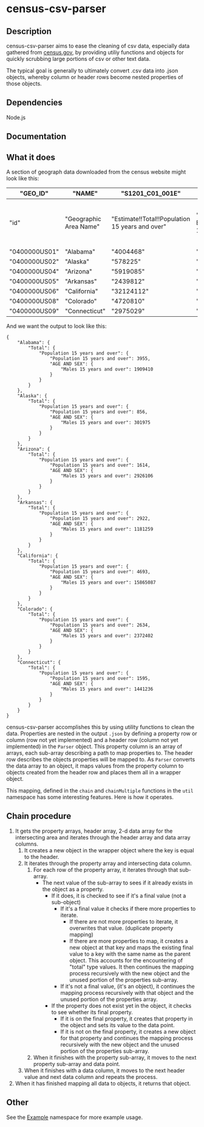 # census-csv-parser

## Description

census-csv-parser aims to ease the cleaning of csv data, especially data gathered from [census.gov](https://www.census.gov), by providing utiliy functions and objects for quickly scrubbing large portions of csv or other text data.

The typical goal is generally to ultimately convert .csv data into .json objects, whereby column or header rows become nested properties of those objects.

## Dependencies

Node.js

## Documentation



## What it does

A section of geograph data downloaded from the census website might look like this:

| "GEO_ID"      | "NAME"                 | "S1201_C01_001E"                                | "S1201_C01_001M"                                       | "S1201_C01_002E"                                                                      | "S1201_C01_002M"                                                                             |
|---------------|------------------------|-------------------------------------------------|--------------------------------------------------------|---------------------------------------------------------------------------------------|----------------------------------------------------------------------------------------------|
| "id"          | "Geographic Area Name" | "Estimate!!Total!!Population 15 years and over" | "Margin of Error!!Total!!Population 15 years and over" | "Estimate!!Total!!Population 15 years and over!!AGE AND SEX!!Males 15 years and over" | "Margin of Error!!Total!!Population 15 years and over!!AGE AND SEX!!Males 15 years and over" |
| "0400000US01" | "Alabama"              | "4004468"                                       | "3955"                                                 | "1909410"                                                                             | "4332"                                                                                       |
| "0400000US02" | "Alaska"               | "578225"                                        | "856"                                                  | "301975"                                                                              | "1721"                                                                                       |
| "0400000US04" | "Arizona"              | "5919085"                                       | "1614"                                                 | "2926106"                                                                             | "2405"                                                                                       |
| "0400000US05" | "Arkansas"             | "2439812"                                       | "2922"                                                 | "1181259"                                                                             | "3972"                                                                                       |
| "0400000US06" | "California"           | "32124112"                                      | "4693"                                                 | "15865087"                                                                            | "6043"                                                                                       |
| "0400000US08" | "Colorado"             | "4720810"                                       | "2634"                                                 | "2372402"                                                                             | "4047"                                                                                       |
| "0400000US09" | "Connecticut"          | "2975029"                                       | "1595"                                                 | "1441236"                                                                             | "2275"                                                                                       |

And we want the output to look like this:
```
{
    "Alabama": {
        "Total": {
            "Population 15 years and over": {
                "Population 15 years and over": 3955,
                "AGE AND SEX": {
                    "Males 15 years and over": 1909410
                }
            }
        }
    },
    "Alaska": {
        "Total": {
            "Population 15 years and over": {
                "Population 15 years and over": 856,
                "AGE AND SEX": {
                    "Males 15 years and over": 301975
                }
            }
        }
    },
    "Arizona": {
        "Total": {
            "Population 15 years and over": {
                "Population 15 years and over": 1614,
                "AGE AND SEX": {
                    "Males 15 years and over": 2926106
                }
            }
        }
    },
    "Arkansas": {
        "Total": {
            "Population 15 years and over": {
                "Population 15 years and over": 2922,
                "AGE AND SEX": {
                    "Males 15 years and over": 1181259
                }
            }
        }
    },
    "California": {
        "Total": {
            "Population 15 years and over": {
                "Population 15 years and over": 4693,
                "AGE AND SEX": {
                    "Males 15 years and over": 15865087
                }
            }
        }
    },
    "Colorado": {
        "Total": {
            "Population 15 years and over": {
                "Population 15 years and over": 2634,
                "AGE AND SEX": {
                    "Males 15 years and over": 2372402
                }
            }
        }
    },
    "Connecticut": {
        "Total": {
            "Population 15 years and over": {
                "Population 15 years and over": 1595,
                "AGE AND SEX": {
                    "Males 15 years and over": 1441236
                }
            }
        }
    }
}
```

census-csv-parser accomplishes this by using utility functions to clean the data. Properties are nested in the output `.json` by defining a property row or column (row not yet implemented) and a header row (column not yet implemented) in the `Parser` object. This property column is an array of arrays, each sub-array describing a path to map properties to. The header row describes the objects properties will be mapped to. As `Parser` converts the data array to an object, it maps values from the property column to objects created from the header row and places them all in a wrapper object. 

This mapping, defined in the `chain` and `chainMultiple` functions in the `util` namespace has some interesting features. Here is how it operates.

## Chain procedure

1. It gets the property arrays, header array, 2-d data array for the intersecting area and iterates through the header array and data array columns.
    1. It creates a new object in the wrapper object where the key is equal to the header.
    1. It iterates through the property array and intersecting data column.
        1. For each row of the property array, it iterates through that sub-array.
            - The next value of the sub-array to sees if it already exists in the object as a property.
                - If it does, it is checked to see if it's a final value (not a sub-object)
                    - If it's a final value it checks if there more properties to iterate.
                        * If there are not more properties to iterate, it overwrites that value. (duplicate property mapping)
                        * If there are more properties to map, it creates a new object at that key and maps the existing final value to a key with the same name as the parent object. This accounts for the encountering of "total" type values. It then continues the mapping process recursively with the new object and the unused portion of the properties sub-array.
                    * If it's not a final value, (it's an object), it continues the mapping process recursively with that object and the unused portion of the properties array.
                - If the property does not exist yet in the object, it checks to see whether its final property.
                    * If it is on the final property, it creates that property in the object and sets its value to the data point.
                    * If it is not on the final property, it creates a new object for that property and continues the mapping process recursively with the new object and the unused portion of the properties sub-array.
        2. When it finishes with the property sub-array, it moves to the next property sub-array and data point.
    3. When it finishes with a data column, it moves to the next header value and next data column and repeats the process.
2. When it has finished mapping all data to objects, it returns that object.

## Other

See the [Example](./Example.html) namespace for more example usage.